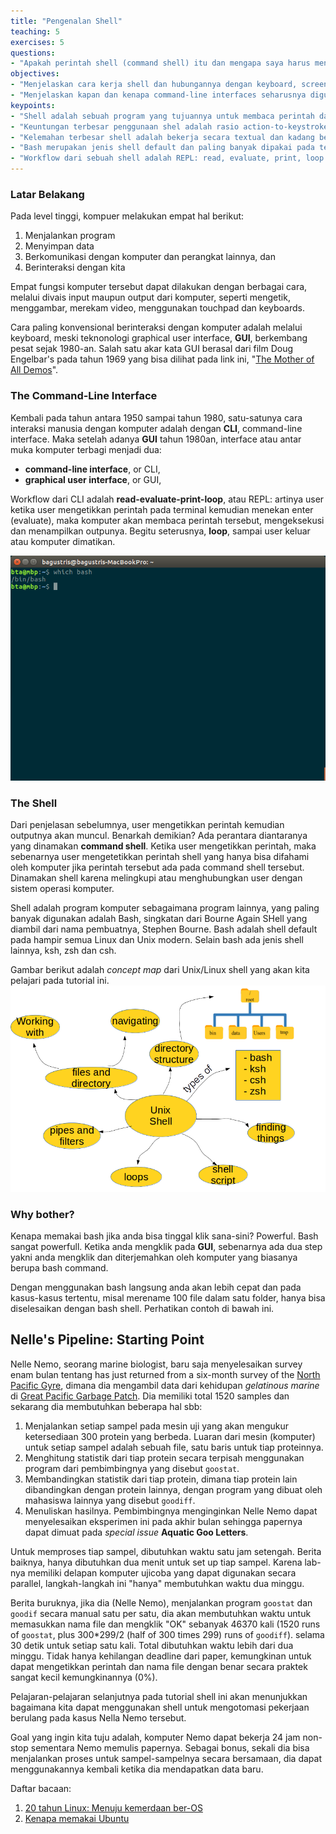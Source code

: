```yaml
---
title: "Pengenalan Shell"
teaching: 5
exercises: 5
questions:
- "Apakah perintah shell (command shell) itu dan mengapa saya harus menggunakannya?"
objectives:
- "Menjelaskan cara kerja shell dan hubungannya dengan keyboard, screen operating system dan program yang dijalankan oleh user."
- "Menjelaskan kapan dan kenapa command-line interfaces seharusnya digunakan daripada graphical interfaces."
keypoints:
- "Shell adalah sebuah program yang tujuannya untuk membaca perintah dan menjalankan program dari perintah tersebut."
- "Keuntungan terbesar penggunaan shel adalah rasio action-to-keystroke yang sangat tinggi, kemampuannya mendukung repetitive tasks, dan kapasitasnya mengakses mesin lain dalam jaringan."
- "Kelemahan terbesar shell adalah bekerja secara textual dan kadang beberapa perintah operasinya tidak jelas kecuali anda memberikan option yang detail" 
- "Bash merupakan jenis shell default dan paling banyak dipakai pada terminal/konsole sistem operasi berbasis Linux dan Unix, untuk membuka bash pada terminal Linux tekan Ctrl+Alt+T."
- "Workflow dari sebuah shell adalah REPL: read, evaluate, print, loop."
---
```

### Latar Belakang
Pada level tinggi, kompuer melakukan empat hal berikut:
1.  Menjalankan program
2.  Menyimpan data
3.  Berkomunikasi dengan komputer dan perangkat lainnya, dan
4.  Berinteraksi dengan kita


Empat fungsi komputer tersebut dapat dilakukan dengan berbagai cara,
melalui divais input maupun output dari komputer, seperti mengetik,
menggambar, merekam video, menggunakan touchpad dan keyboards.

Cara paling konvensional berinteraksi dengan komputer adalah
melalui keyboard, meski teknonologi graphical user interface, **GUI**,
berkembang pesat sejak 1980-an. Salah satu akar kata GUI berasal dari film 
Doug Engelbar's pada tahun 1969 yang bisa dilihat pada link ini, 
"[The Mother of All Demos](http://www.youtube.com/watch?v=a11JDLBXtPQ)".

### The Command-Line Interface
Kembali pada tahun antara 1950 sampai tahun 1980,
satu-satunya cara interaksi manusia dengan komputer adalah
dengan **CLI**, command-line interface.
Maka setelah adanya **GUI** tahun 1980an, interface atau
antar muka komputer terbagi menjadi dua:

   - **command-line interface**, or CLI,
   - **graphical user interface**, or GUI,

Workflow dari CLI adalah **read-evaluate-print-loop**, atau REPL:
artinya user ketika user mengetikkan perintah pada terminal
kemudian menekan enter (evaluate), maka komputer akan membaca perintah tersebut,
mengeksekusi dan menampilkan outpunya. Begitu seterusnya, **loop**, sampai
user keluar atau komputer dimatikan.

![Terminal](../fig/bash_shell.png)

### The Shell
Dari penjelasan sebelumnya, user mengetikkan perintah kemudian outputnya akan muncul. 
Benarkah demikian? Ada perantara diantaranya yang dinamakan **command shell**.
Ketika user mengetikkan perintah, maka sebenarnya user mengetetikkan perintah shell
yang hanya bisa difahami oleh komputer jika perintah tersebut ada pada command shell tersebut.
Dinamakan shell karena melingkupi atau menghubungkan user dengan sistem operasi komputer.

Shell adalah program komputer sebagaimana program lainnya, yang paling banyak digunakan
adalah Bash, singkatan dari Bourne Again SHell yang diambil dari nama pembuatnya, Stephen Bourne.
Bash adalah shell default pada hampir semua Linux dan Unix modern. Selain bash ada jenis shell lainnya,
ksh, zsh dan csh.

Gambar berikut adalah *concept map* dari Unix/Linux shell yang akan kita pelajari pada tutorial ini.
![Unix-concept-map](../fig/concept-map.png)

### Why bother?
Kenapa memakai bash jika anda bisa tinggal klik sana-sini? Powerful. Bash sangat powerfull.
Ketika anda mengklik pada **GUI**, sebenarnya ada dua step yakni anda mengklik dan diterjemahkan 
oleh komputer yang biasanya berupa bash command.

Dengan menggunakan bash langsung anda akan lebih cepat dan pada kasus-kasus tertentu,
misal merename 100 file dalam satu folder, hanya bisa diselesaikan dengan bash shell.
Perhatikan contoh di bawah ini.

## Nelle's Pipeline: Starting Point

Nelle Nemo, seorang marine biologist,
baru saja menyelesaikan survey enam bulan tentang
has just returned from a six-month survey of the
[North Pacific Gyre](http://en.wikipedia.org/wiki/North_Pacific_Gyre),
dimana dia mengambil data dari kehidupan *gelatinous marine* di
[Great Pacific Garbage Patch](http://en.wikipedia.org/wiki/Great_Pacific_Garbage_Patch).
Dia memiliki total 1520 samples dan sekarang dia membutuhkan beberapa hal sbb:

1.  Menjalankan setiap sampel pada mesin uji
    yang akan mengukur ketersediaan 300 protein yang berbeda.
    Luaran dari mesin (komputer) untuk setiap sampel adalah
    sebuah file, satu baris untuk tiap proteinnya.
2.  Menghitung statistik dari tiap protein secara terpisah
    menggunakan program dari pembimbingnya yang disebut `goostat`.
3.  Membandingkan statistik dari tiap protein, dimana
    tiap protein lain dibandingkan dengan protein lainnya, dengan
    program yang dibuat oleh mahasiswa lainnya yang disebut `goodiff`.
4.  Menuliskan hasilnya.
    Pembimbingnya menginginkan Nelle Nemo dapat menyelesaikan
    eksperimen ini pada akhir bulan sehingga papernya dapat dimuat
    pada *special issue* **Aquatic Goo Letters**.

Untuk memproses tiap sampel, dibutuhkan waktu satu jam setengah. Berita baiknya,
hanya dibutuhkan dua menit untuk set up tiap sampel. Karena lab-nya memiliki
delapan komputer ujicoba yang dapat digunakan secara parallel, langkah-langkah ini
"hanya" membutuhkan waktu dua minggu.

Berita buruknya, jika dia (Nelle Nemo), menjalankan program `goostat` dan `goodif`
secara manual satu per satu, dia akan membutuhkan waktu untuk memasukkan nama file
dan mengklik "OK" sebanyak 46370 kali
(1520 runs of `goostat`, plus 300*299/2 (half of 300 times 299) runs of `goodiff`).
selama 30 detik untuk setiap satu kali.
Total dibutuhkan waktu lebih dari dua minggu.
Tidak hanya kehilangan deadline dari paper, 
kemungkinan untuk dapat mengetikkan perintah dan nama file dengan benar 
secara praktek sangat kecil kemungkinannya (0%).

Pelajaran-pelajaran selanjutnya pada tutorial shell ini 
akan menunjukkan bagaimana kita dapat menggunakan shell
untuk mengotomasi pekerjaan berulang pada kasus Nella Nemo tersebut.

Goal yang ingin kita tuju adalah, komputer Nemo dapat bekerja 24 jam
non-stop sementara Nemo memulis papernya. Sebagai bonus, sekali dia bisa
menjalankan proses untuk sampel-sampelnya secara bersamaan, dia dapat 
menggunakannya kembali ketika dia mendapatkan data baru.

Daftar bacaan:
1. [20 tahun Linux: Menuju kemerdaan ber-OS](http://www.bagustris.tk/2011/09/20-tahun-linux-os-menuju-kebebasan-ber.html)
2. [Kenapa memakai Ubuntu](http://www.bagustris.tk/2014/03/kenapa-memakai-ubuntu.html)
